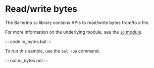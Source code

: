 # Read/write bytes

The Ballerina `io` library contains APIs to read/write bytes from/to a file.

For more information on the underlying module, see the [`io` module](https://docs.central.ballerina.io/ballerina/io/latest/).

::: code io_bytes.bal :::

To run this sample, use the `bal run` command.

::: out io_bytes.out :::